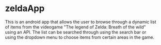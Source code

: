 # zeldaApp
This is an android app that allows the user to browse through a dynamic list of items from the videogame "The legend of Zelda: Breath of the wild" using an API.
The list can be searched through using the search bar or using the dropdown menu to choose items from certain areas in the game.
